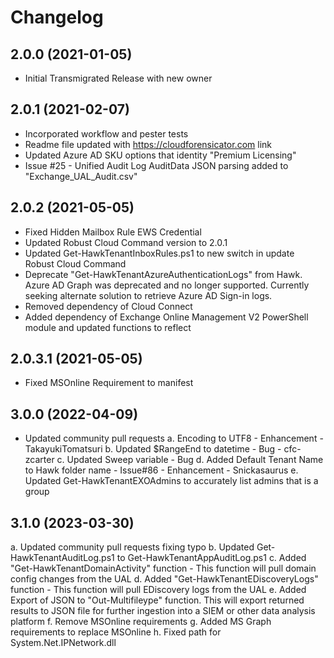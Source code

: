 ﻿# Changelog

## 2.0.0 (2021-01-05)
- Initial Transmigrated Release with new owner
## 2.0.1 (2021-02-07)
- Incorporated workflow and pester tests
- Readme file updated with https://cloudforensicator.com link
- Updated Azure AD SKU options that identity "Premium Licensing"
- Issue #25 - Unified Audit Log AuditData JSON parsing added to "Exchange_UAL_Audit.csv"

## 2.0.2 (2021-05-05)
- Fixed Hidden Mailbox Rule EWS Credential
- Updated Robust Cloud Command version to 2.0.1
- Updated Get-HawkTenantInboxRules.ps1 to new switch in update Robust Cloud Command
- Deprecate "Get-HawkTenantAzureAuthenticationLogs" from Hawk. Azure AD Graph was deprecated and no longer supported. Currently
seeking alternate solution to retrieve Azure AD Sign-in logs.
- Removed dependency of Cloud Connect
- Added dependency of Exchange Online Management V2 PowerShell module and updated functions to reflect

## 2.0.3.1 (2021-05-05)
- Fixed MSOnline Requirement to manifest

## 3.0.0 (2022-04-09)
- Updated community pull requests
a. Encoding to UTF8 - Enhancement - TakayukiTomatsuri
b. Updated $RangeEnd to datetime - Bug - cfc-zcarter
c. Updated Sweep variable - Bug
d. Added Default Tenant Name to Hawk folder name - Issue#86 - Enhancement - Snickasaurus
e. Updated Get-HawkTenantEXOAdmins to accurately list admins that is a group

## 3.1.0 (2023-03-30)
a. Updated community pull requests fixing typo
b. Updated Get-HawkTenantAuditLog.ps1 to Get-HawkTenantAppAuditLog.ps1
c. Added "Get-HawkTenantDomainActivity" function - This function will pull domain config changes from the UAL
d. Added "Get-HawkTenantEDiscoveryLogs" function - This function will pull EDiscovery logs from the UAL
e. Added Export of JSON to "Out-Multifileype" function. This will export returned results to JSON file for further ingestion into a SIEM or other data analysis platform
f. Remove MSOnline requirements
g. Added MS Graph requirements to replace MSOnline
h. Fixed path for System.Net.IPNetwork.dll